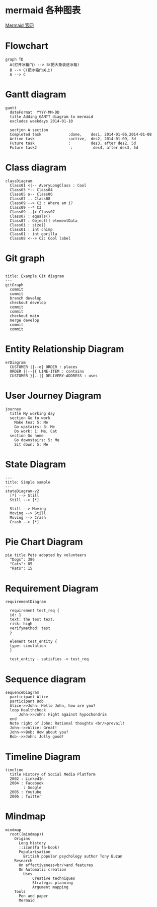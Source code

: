 # mermaid 各种图表

[Mermaid 官网](https://mermaid.js.org/intro/)

# Flowchart

```mermaid
graph TD
  A(打开冰箱门) --> B(把大象装进冰箱)
  B --> C(把冰箱门关上)
  A --> C
```

# Gantt diagram

```mermaid
gantt
  dateFormat  YYYY-MM-DD
  title Adding GANTT diagram to mermaid
  excludes weekdays 2014-01-10

  section A section
  Completed task            :done,    des1, 2014-01-06,2014-01-08
  Active task               :active,  des2, 2014-01-09, 3d
  Future task               :         des3, after des2, 5d
  Future task2               :         des4, after des3, 5d
```

# Class diagram

```mermaid
classDiagram
  Class01 <|-- AveryLongClass : Cool
  Class03 *-- Class04
  Class05 o-- Class06
  Class07 .. Class08
  Class09 --> C2 : Where am i?
  Class09 --* C3
  Class09 --|> Class07
  Class07 : equals()
  Class07 : Object[] elementData
  Class01 : size()
  Class01 : int chimp
  Class01 : int gorilla
  Class08 <--> C2: Cool label
```

# Git graph

```mermaid
---
title: Example Git diagram
---
gitGraph
  commit
  commit
  branch develop
  checkout develop
  commit
  commit
  checkout main
  merge develop
  commit
  commit
```

# Entity Relationship Diagram

```mermaid
erDiagram
  CUSTOMER ||--o{ ORDER : places
  ORDER ||--|{ LINE-ITEM : contains
  CUSTOMER }|..|{ DELIVERY-ADDRESS : uses
```

# User Journey Diagram

```mermaid
journey
  title My working day
  section Go to work
    Make tea: 5: Me
    Go upstairs: 3: Me
    Do work: 1: Me, Cat
  section Go home
    Go downstairs: 5: Me
    Sit down: 5: Me
```

# State Diagram

```mermaid
---
title: Simple sample
---
stateDiagram-v2
  [*] --> Still
  Still --> [*]

  Still --> Moving
  Moving --> Still
  Moving --> Crash
  Crash --> [*]
```

# Pie Chart Diagram

```mermaid
pie title Pets adopted by volunteers
  "Dogs": 386
  "Cats": 85
  "Rats": 15
```

# Requirement Diagram

```mermaid
requirementDiagram

  requirement test_req {
  id: 1
  text: the test text.
  risk: high
  verifymethod: test
  }

  element test_entity {
  type: simulation
  }

  test_entity - satisfies -> test_req
```

# Sequence diagram

```mermaid
sequenceDiagram
  participant Alice
  participant Bob
  Alice->>John: Hello John, how are you?
  loop Healthcheck
      John->>John: Fight against hypochondria
  end
  Note right of John: Rational thoughts <br/>prevail!
  John-->>Alice: Great!
  John->>Bob: How about you?
  Bob-->>John: Jolly good!
```

# Timeline Diagram

```mermaid
timeline
  title History of Social Media Platform
  2002 : LinkedIn
  2004 : Facebook
        : Google
  2005 : Youtube
  2006 : Twitter
```

# Mindmap

```mermaid
mindmap
  root((mindmap))
    Origins
      Long history
      ::icon(fa fa-book)
      Popularisation
        British popular psychology author Tony Buzan
    Research
      On effectiveness<br/>and features
      On Automatic creation
        Uses
            Creative techniques
            Strategic planning
            Argument mapping
    Tools
      Pen and paper
      Mermaid
```
